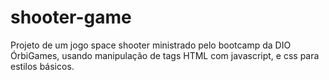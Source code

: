 # shooter-game
Projeto de um jogo space shooter ministrado pelo bootcamp da DIO ÓrbiGames, usando manipulação de tags HTML com javascript, e css para estilos básicos.
